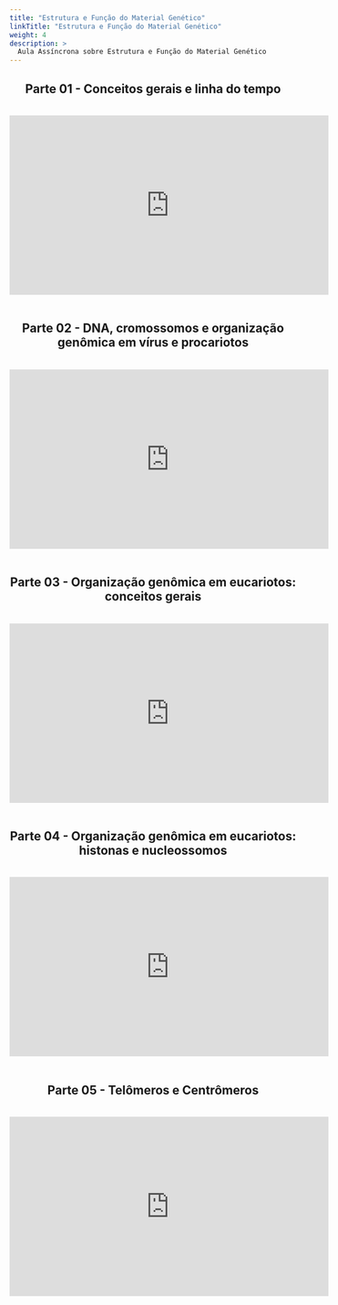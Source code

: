 ```yaml
---
title: "Estrutura e Função do Material Genético"
linkTitle: "Estrutura e Função do Material Genético"
weight: 4
description: >
  Aula Assíncrona sobre Estrutura e Função do Material Genético
---
```

<div align="center">
<h2>Parte 01 - Conceitos gerais e linha do tempo</h2>
<br>
<iframe width="560" height="315" src="https://www.youtube.com/embed/E8l3WHT4Ltw" frameborder="0" allow="accelerometer; autoplay; clipboard-write; encrypted-media; gyroscope; picture-in-picture" allowfullscreen></iframe>
<br><br>

<h2>Parte 02 - DNA, cromossomos e organização genômica em vírus e procariotos</h2>
<br>
<iframe width="560" height="315" src="https://www.youtube.com/embed/7JTr2H5AUjM" frameborder="0" allow="accelerometer; autoplay; clipboard-write; encrypted-media; gyroscope; picture-in-picture" allowfullscreen></iframe>
<br><br>

<h2>Parte 03 - Organização genômica em eucariotos: conceitos gerais</h2>
<br>
<iframe width="560" height="315" src="https://www.youtube.com/embed/hAUWUuOh_C0" frameborder="0" allow="accelerometer; autoplay; clipboard-write; encrypted-media; gyroscope; picture-in-picture" allowfullscreen></iframe>
<br><br>

<h2>Parte 04 - Organização genômica em eucariotos: histonas e nucleossomos</h2>
<br>
<iframe width="560" height="315" src="https://www.youtube.com/embed/VUr_-l8JCJo" frameborder="0" allow="accelerometer; autoplay; clipboard-write; encrypted-media; gyroscope; picture-in-picture" allowfullscreen></iframe>
<br><br>

<h2>Parte 05 - Telômeros e Centrômeros</h2>
<br>
<iframe width="560" height="315" src="https://www.youtube.com/embed/xg0OiF234n4" frameborder="0" allow="accelerometer; autoplay; clipboard-write; encrypted-media; gyroscope; picture-in-picture" allowfullscreen></iframe>
<br><br>
</div>

